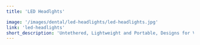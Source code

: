 ```yaml
---
title: 'LED Headlghts'

image: '/images/dental/led-headlights/led-headlights.jpg'
link: 'led-headlights'
short_description: 'Untethered, Lightweight and Portable, Designs for Visions patented LED designs provide neutral white adjustable LED illumination. See the new HDi series of fiber optic quality LEDs'
---
```

